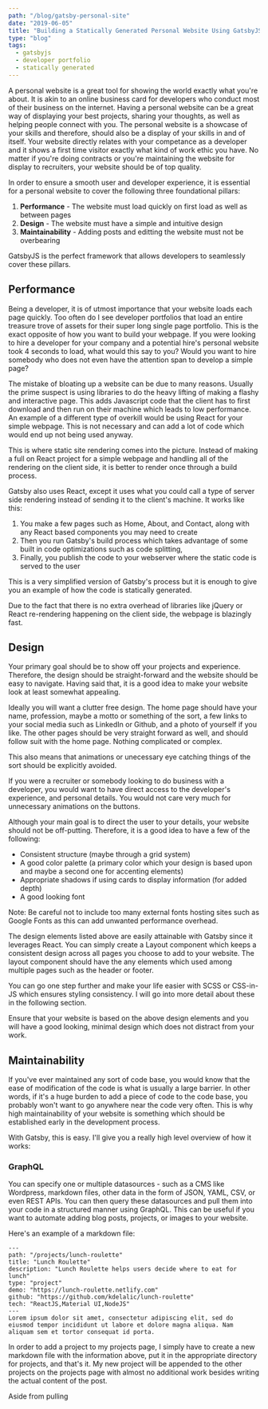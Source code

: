 ```yaml
---
path: "/blog/gatsby-personal-site"
date: "2019-06-05"
title: "Building a Statically Generated Personal Website Using GatsbyJS"
type: "blog"
tags: 
  - gatsbyjs
  - developer portfolio
  - statically generated
---
```

A personal website is a great tool for showing the world exactly what you're about. It is akin to an online business card for developers who conduct most of their business on the internet. Having a personal website can be a great way of displaying your best projects, sharing your thoughts, as well as helping people connect with you. The personal website is a showcase of your skills and therefore, should also be a display of your skills in and of itself. Your website directly relates with your competance as a developer and it shows a first time visitor exactly what kind of work ethic you have. No matter if you're doing contracts or you're maintaining the website for display to recruiters, your website should be of top quality.

In order to ensure a smooth user and developer experience, it is essential for a personal website to cover the following three foundational pillars: 
  1. __Performance__ - The website must load quickly on first load as well as between pages
  2. __Design__ - The website must have a simple and intuitive design
  3. __Maintainability__ - Adding posts and editting the website must not be overbearing 

GatsbyJS is the perfect framework that allows developers to seamlessly cover these pillars.

## Performance
Being a developer, it is of utmost importance that your website loads each page quickly. Too often do I see developer portfolios that load an entire treasure trove of assets for their super long single page portfolio. This is the exact opposite of how you want to build your webpage. If you were looking to hire a developer for your company and a potential hire's personal website took 4 seconds to load, what would this say to you? Would you want to hire somebody who does not even have the attention span to develop a simple page?

The mistake of bloating up a website can be due to many reasons. Usually the prime suspect is using libraries to do the heavy lifting of making a flashy and interactive page. This adds Javascript code that the client has to first download and then run on their machine which leads to low performance. An example of a different type of overkill would be using React for your simple webpage. This is not necessary and can add a lot of code which would end up not being used anyway. 

This is where static site rendering comes into the picture. Instead of making a full on React project for a simple webpage and handling all of the rendering on the client side, it is better to render once through a build process. 

Gatsby also uses React, except it uses what you could call a type of server side rendering instead of sending it to the client's machine. It works like this: 
  1. You make a few pages such as Home, About, and Contact, along with any React based components you may need to create
  2. Then you run Gatsby's build process which takes advantage of some built in code optimizations such as code splitting, 
  3. Finally, you publish the code to your webserver where the static code is served to the user

This is a very simplified version of Gatsby's process but it is enough to give you an example of how the code is statically generated.

Due to the fact that there is no extra overhead of libraries like jQuery or React re-rendering happening on the client side, the webpage is blazingly fast. 

## Design
Your primary goal should be to show off your projects and experience. Therefore, the design should be straight-forward and the website should be easy to navigate. Having said that, it is a good idea to make your website look at least somewhat appealing. 

Ideally you will want a clutter free design. The home page should have your name, profession, maybe a motto or something of the sort, a few links to your social media such as LinkedIn or Github, and a photo of yourself if you like. The other pages should be very straight forward as well, and should follow suit with the home page. Nothing complicated or complex.

This also means that animations or unecessary eye catching things of the sort should be explicitly avoided. 

If you were a recruiter or somebody looking to do business with a developer, you would want to have direct access to the developer's experience, and personal details. You would not care very much for unnecessary animations on the buttons.

Although your main goal is to direct the user to your details, your website should not be off-putting. Therefore, it is a good idea to have a few of the following:
 - Consistent structure (maybe through a grid system)
 - A good color palette (a primary color which your design is based upon and maybe a second one for accenting elements)
 - Appropriate shadows if using cards to display information (for added depth)
 - A good looking font

Note: Be careful not to include too many external fonts hosting sites such as Google Fonts as this can add unwanted performance overhead.

The design elements listed above are easily attainable with Gatsby since it leverages React. You can simply create a Layout component which keeps a consistent design across all pages you choose to add to your website. The layout component should have the any elements which used among multiple pages such as the header or footer. 

You can go one step further and make your life easier with SCSS or CSS-in-JS which ensures styling consistency. I will go into more detail about these in the following section. 

Ensure that your website is based on the above design elements and you will have a good looking, minimal design which does not distract from your work.

## Maintainability
If you've ever maintained any sort of code base, you would know that the ease of modification of the code is what is usually a large barrier. In other words, if it's a huge burden to add a piece of code to the code base, you probably won't want to go anywhere near the code very often. This is why high maintainability of your website is something which should be established early in the development process.

With Gatsby, this is easy. I'll give you a really high level overview of how it works: 

### GraphQL

You can specify one or multiple datasources - such as a CMS like Wordpress, markdown files, other data in the form of JSON, YAML, CSV, or even REST APIs. You can then query these datasources and pull them into your code in a structured manner using GraphQL. This can be useful if you want to automate adding blog posts, projects, or images to your website. 

Here's an example of a markdown file: 

```
---
path: "/projects/lunch-roulette"
title: "Lunch Roulette"
description: "Lunch Roulette helps users decide where to eat for lunch"
type: "project"
demo: "https://lunch-roulette.netlify.com"
github: "https://github.com/kdelalic/lunch-roulette"
tech: "ReactJS,Material UI,NodeJS"
---
Lorem ipsum dolor sit amet, consectetur adipiscing elit, sed do eiusmod tempor incididunt ut labore et dolore magna aliqua. Nam aliquam sem et tortor consequat id porta.
```

In order to add a project to my projects page, I simply have to create a new markdown file with the information above, put it in the appropriate directory for projects, and that's it. My new project will be appended to the other projects on the projects page with almost no additional work besides writing the actual content of the post. 

Aside from pulling